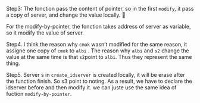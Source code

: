 Step3:
The fonction pass the content of pointer, so in the first `modify`, it pass a copy of server, and change the value locally. 

For the modify-by-pointer, the fonction takes address of server as variable, so it modify the value of server.

Step4.
I think the reason why `cmok` wasn’t modified for the same reason, it assigne one copy of `cmok` to `albi` .
The reason why `albi` and `s2` change the value at the same time is that `s2`point to `albi`. Thus they represent the same thing.  

Step5.
Server s in `create_idserver` is created locally, it will be erase after the function finish. So s3 point to noting.
As a result, we have to declare the idserver before  and then modify it. we can juste use the same idea of fuction `modify-by-pointer`. 
